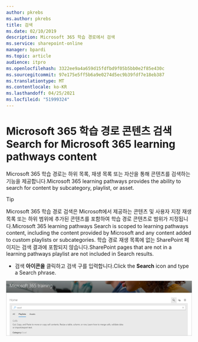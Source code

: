 ```yaml
---
author: pkrebs
ms.author: pkrebs
title: 검색
ms.date: 02/10/2019
description: Microsoft 365 학습 경로에서 검색
ms.service: sharepoint-online
manager: bpardi
ms.topic: article
audience: itpro
ms.openlocfilehash: 3322ee9a4a659d15fdfbd9f05b5bb0e2f85e430c
ms.sourcegitcommit: 97e175e5ff5b6a9e0274d5ec9b39fdf7e18eb387
ms.translationtype: MT
ms.contentlocale: ko-KR
ms.lasthandoff: 04/25/2021
ms.locfileid: "51999324"
---
```

# <a name="search-for-microsoft-365-learning-pathways-content"></a><span data-ttu-id="62529-103">Microsoft 365 학습 경로 콘텐츠 검색</span><span class="sxs-lookup"><span data-stu-id="62529-103">Search for Microsoft 365 learning pathways content</span></span>

<span data-ttu-id="62529-104">Microsoft 365 학습 경로는 하위 목록, 재생 목록 또는 자산을 통해 콘텐츠를 검색하는 기능을 제공합니다.</span><span class="sxs-lookup"><span data-stu-id="62529-104">Microsoft 365 learning pathways provides the ability to search for content by subcategory, playlist, or asset.</span></span> 

> [!TIP]
> <span data-ttu-id="62529-105">Microsoft 365 학습 경로 검색은 Microsoft에서 제공하는 콘텐츠 및 사용자 지정 재생 목록 또는 하위 범위에 추가된 콘텐츠를 포함하여 학습 경로 콘텐츠로 범위가 지정됩니다.</span><span class="sxs-lookup"><span data-stu-id="62529-105">Microsoft 365 learning pathways Search is scoped to learning pathways content, including the content provided by Microsoft and any content added to custom playlists or subcategories.</span></span> <span data-ttu-id="62529-106">학습 경로 재생 목록에 없는 SharePoint 페이지는 검색 결과에 포함되지 않습니다.</span><span class="sxs-lookup"><span data-stu-id="62529-106">SharePoint pages that are not in a learning pathways playlist are not included in Search results.</span></span>     

- <span data-ttu-id="62529-107">검색 **아이콘을** 클릭하고 검색 구를 입력합니다.</span><span class="sxs-lookup"><span data-stu-id="62529-107">Click the **Search** icon and type a Search phrase.</span></span> 

![검색 웹 페이지.](media/cg-search.png)

